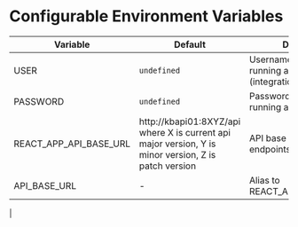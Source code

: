 # Configurable Environment Variables

| Variable | Default | Description |
| -------- | ------- | ----------- |
| USER | `undefined` | Username used when running authentication tests (integration and api unit) |
| PASSWORD | `undefined` | Password used when running authentication tests |
| REACT_APP_API_BASE_URL | http://kbapi01:8XYZ/api where X is current api major version, Y is minor version, Z is patch version | API base URL that all query endpoints are appended to.|
| API_BASE_URL | - | Alias to REACT_APP_API_BASE_URL |
|
